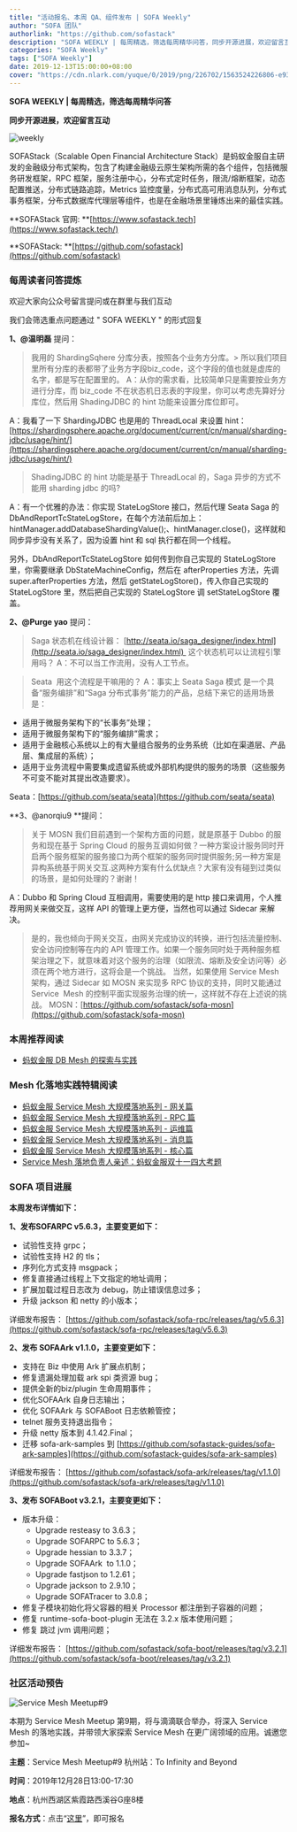```yaml
---
title: "活动报名、本周 QA、组件发布 | SOFA Weekly"
author: "SOFA 团队"
authorlink: "https://github.com/sofastack"
description: "SOFA WEEKLY | 每周精选，筛选每周精华问答，同步开源进展，欢迎留言互动。"
categories: "SOFA Weekly"
tags: ["SOFA Weekly"]
date: 2019-12-13T15:00:00+08:00
cover: "https://cdn.nlark.com/yuque/0/2019/png/226702/1563524226806-e93607a3-1b77-4ca2-8c3c-0384ab966154.png"
---
```


**SOFA WEEKLY | 每周精选，筛选每周精华问答**

**同步开源进展，欢迎留言互动**

![weekly](https://cdn.nlark.com/yuque/0/2019/jpeg/226702/1562925824761-fc720f21-9622-437b-a783-0b0729eda119.jpeg)

SOFAStack（Scalable Open Financial Architecture Stack）是蚂蚁金服自主研发的金融级分布式架构，包含了构建金融级云原生架构所需的各个组件，包括微服务研发框架，RPC 框架，服务注册中心，分布式定时任务，限流/熔断框架，动态配置推送，分布式链路追踪，Metrics 监控度量，分布式高可用消息队列，分布式事务框架，分布式数据库代理层等组件，也是在金融场景里锤炼出来的最佳实践。

**SOFAStack 官网: **[https://www.sofastack.tech](https://www.sofastack.tech/)

**SOFAStack: **[https://github.com/sofastack](https://github.com/sofastack)

### 每周读者问答提炼

欢迎大家向公众号留言提问或在群里与我们互动

我们会筛选重点问题通过 " SOFA WEEKLY " 的形式回复

**1、@温明磊** 提问：

> 我用的 ShardingSqhere 分库分表，按照各个业务方分库。> 所以我们项目里所有分库的表都带了业务方字段biz_code，这个字段的值也就是虚库的名字，都是写在配置里的。
A：从你的需求看，比较简单只是需要按业务方进行分库，而 biz_code 不在状态机日志表的字段里，你可以考虑先算好分库位，然后用 ShadingJDBC 的 hint 功能来设置分库位即可。

A：我看了一下 ShardingJDBC 也是用的 ThreadLocal 来设置 hint：[https://shardingsphere.apache.org/document/current/cn/manual/sharding-jdbc/usage/hint/](https://shardingsphere.apache.org/document/current/cn/manual/sharding-jdbc/usage/hint/)

> ShadingJDBC 的 hint 功能是基于 ThreadLocal 的，Saga 异步的方式不能用 sharding jdbc 的吗?

A：有一个优雅的办法：你实现 StateLogStore 接口，然后代理 Seata Saga 的DbAndReportTcStateLogStore，在每个方法前后加上：hintManager.addDatabaseShardingValue();、hintManager.close()，这样就和同步异步没有关系了，因为设置 hint 和 sql 执行都在同一个线程。

另外，DbAndReportTcStateLogStore 如何传到你自己实现的 StateLogStore 里，你需要继承 DbStateMachineConfig，然后在 afterProperties 方法，先调 super.afterProperties 方法，然后 getStateLogStore()，传入你自己实现的 StateLogStore 里，然后把自己实现的 StateLogStore 调 setStateLogStore 覆盖。

**2、@Purge yao** 提问：

> Saga 状态机在线设计器： [http://seata.io/saga_designer/index.html](http://seata.io/saga_designer/index.html)  这个状态机可以让流程引擎用吗？
A：不可以当工作流用，没有人工节点。

> Seata  用这个流程是干嘛用的？
A：事实上 Seata Saga 模式 是一个具备“服务编排”和“Saga 分布式事务”能力的产品，总结下来它的适用场景是：

- 适用于微服务架构下的“长事务”处理；
- 适用于微服务架构下的“服务编排”需求；
- 适用于金融核心系统以上的有大量组合服务的业务系统（比如在渠道层、产品层、集成层的系统）；
- 适用于业务流程中需要集成遗留系统或外部机构提供的服务的场景（这些服务不可变不能对其提出改造要求）。

Seata：[https://github.com/seata/seata](https://github.com/seata/seata)

**3、@anorqiu9 **提问：

> 关于 MOSN 我们目前遇到一个架构方面的问题，就是原基于 Dubbo 的服务和现在基于 Spring Cloud 的服务互调如何做？一种方案设计服务同时开启两个服务框架的服务接口为两个框架的服务同时提供服务;另一种方案是异构系统基于网关交互.这两种方案有什么优缺点？大家有没有碰到过类似的场景，是如何处理的？谢谢！

A：Dubbo 和 Spring Cloud 互相调用，需要使用的是 http 接口来调用，个人推荐用网关来做交互，这样 API 的管理上更方便，当然也可以通过 Sidecar 来解决。

> 是的，我也倾向于网关交互，由网关完成协议的转换，进行包括流量控制、安全访问控制等在内的 API 管理工作。如果一个服务同时处于两种服务框架治理之下，就意味着对这个服务的治理（如限流、熔断及安全访问等）必须在两个地方进行，这将会是一个挑战。
> 当然，如果使用 Service Mesh 架构，通过 Sidecar 如 MOSN 来实现多 RPC 协议的支持，同时又能通过 Service  Mesh 的控制平面实现服务治理的统一，这样就不存在上述说的挑战。
MOSN：[https://github.com/sofastack/sofa-mosn](https://github.com/sofastack/sofa-mosn)

### 本周推荐阅读

- [蚂蚁金服 DB Mesh 的探索与实践](/blog/ant-financial-db-mesh-explore-practice/)

### Mesh 化落地实践特辑阅读

- [蚂蚁金服 Service Mesh 大规模落地系列 - 网关篇](/blog/service-mesh-practice-in-production-at-ant-financial-part5-gateway/)
- [蚂蚁金服 Service Mesh 大规模落地系列 - RPC 篇](/blog/service-mesh-practice-in-production-at-ant-financial-part4-rpc/)
- [蚂蚁金服 Service Mesh 大规模落地系列 - 运维篇](/blog/service-mesh-practice-in-production-at-ant-financial-part3-operation/)
- [蚂蚁金服 Service Mesh 大规模落地系列 - 消息篇](/blog/service-mesh-practice-in-production-at-ant-financial-part2-mesh/)
- [蚂蚁金服 Service Mesh 大规模落地系列 - 核心篇](/blog/service-mesh-practice-in-production-at-ant-financial-part1-core/)
- [Service Mesh 落地负责人亲述：蚂蚁金服双十一四大考题](/blog/service-mesh-practice-antfinal-shopping-festival-big-exam/)

### SOFA 项目进展

**本周发布详情如下：**

**1、发布SOFARPC v5.6.3，主要变更如下：**

- 试验性支持 grpc；
- 试验性支持 H2 的 tls；
- 序列化方式支持 msgpack；
- 修复直接通过线程上下文指定的地址调用；
- 扩展加载过程日志改为 debug，防止错误信息过多；
- 升级 jackson 和 netty 的小版本；

详细发布报告：
[https://github.com/sofastack/sofa-rpc/releases/tag/v5.6.3](https://github.com/sofastack/sofa-rpc/releases/tag/v5.6.3)

**2、发布 SOFAArk v1.1.0，主要变更如下：**

- 支持在 Biz 中使用 Ark 扩展点机制；
- 修复遗漏处理加载 ark spi 类资源 bug；
- 提供全新的biz/plugin 生命周期事件；
- 优化SOFAArk 自身日志输出；
- 优化 SOFAArk 与 SOFABoot 日志依赖管控；
- telnet 服务支持退出指令；
- 升级 netty 版本到 4.1.42.Final；
- 迁移 sofa-ark-samples 到 [https://github.com/sofastack-guides/sofa-ark-samples](https://github.com/sofastack-guides/sofa-ark-samples)

详细发布报告：
[https://github.com/sofastack/sofa-ark/releases/tag/v1.1.0](https://github.com/sofastack/sofa-ark/releases/tag/v1.1.0)

**3、发布 SOFABoot v3.2.1，主要变更如下：**

- 版本升级：
  - Upgrade resteasy to 3.6.3；
  - Upgrade SOFARPC to 5.6.3；
  - Upgrade hessian to 3.3.7；
  - Upgrade SOFAArk  to 1.1.0；
  - Upgrade fastjson to 1.2.61；
  - Upgrade jackson to 2.9.10；
  - Upgrade SOFATracer to 3.0.8；
- 修复子模块初始化将父容器的相关 Processor 都注册到子容器的问题；
- 修复 runtime-sofa-boot-plugin 无法在 3.2.x 版本使用问题；
- 修复 跳过 jvm 调用问题；

详细发布报告：
[https://github.com/sofastack/sofa-boot/releases/tag/v3.2.1](https://github.com/sofastack/sofa-boot/releases/tag/v3.2.1)

###  社区活动预告

![Service Mesh Meetup#9](https://cdn.nlark.com/yuque/0/2019/png/226702/1576469907431-7bfc401e-fe31-46a7-9c90-391e8aace845.png)

本期为 Service Mesh Meetup 第9期，将与滴滴联合举办，将深入 Service Mesh 的落地实践，并带领大家探索 Service Mesh 在更广阔领域的应用。诚邀您参加~

**主题**：Service Mesh Meetup#9 杭州站：To Infinity and Beyond

**时间**：2019年12月28日13:00-17:30

**地点**：杭州西湖区紫霞路西溪谷G座8楼

**报名方式**：点击“[这里](https://tech.antfin.com/community/activities/1056)”，即可报名